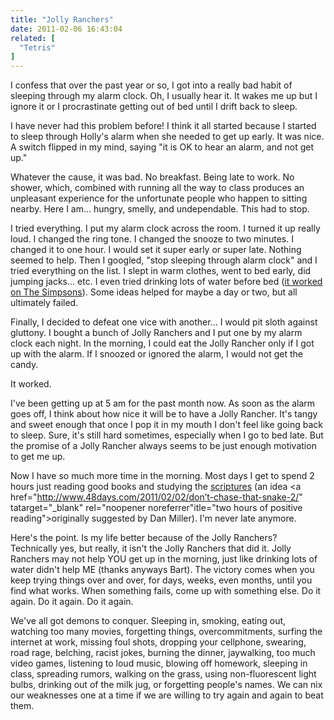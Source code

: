 ```yaml
---
title: "Jolly Ranchers"
date: 2011-02-06 16:43:04
related: [
  "Tetris"
]
---
```


I confess that over the past year or so, I got into a really bad habit of sleeping through my alarm clock. Oh, I usually hear it. It wakes me up but I ignore it or I procrastinate getting out of bed until I drift back to sleep.

I have never had this problem before! I think it all started because I started to sleep through Holly's alarm when she needed to get up early. It was nice. A switch flipped in my mind, saying "it is OK to hear an alarm, and not get up."

Whatever the cause, it was bad. No breakfast. Being late to work. No shower, which, combined with running all the way to class produces an unpleasant experience for the unfortunate people who happen to sitting nearby. Here I am... hungry, smelly, and undependable. This had to stop.

I tried everything. I put my alarm clock across the room. I turned it up really loud. I changed the ring tone. I changed the snooze to two minutes. I changed it to one hour. I would set it super early or super late. Nothing seemed to help. Then I googled, "stop sleeping through alarm clock" and I tried everything on the list. I slept in warm clothes, went to bed early, did jumping jacks... etc. I even tried drinking lots of water before bed (<a href="http://en.wikipedia.org/wiki/Miracle_on_Evergreen_Terrace" target="_blank" rel="noopener noreferrer" title="Bart drinks water before bed">it worked on The Simpsons</a>). Some ideas helped for maybe a day or two, but all ultimately failed.

Finally, I decided to defeat one vice with another... I would pit sloth against gluttony. I bought a bunch of Jolly Ranchers and I put one by my alarm clock each night. In the morning, I could eat the Jolly Rancher only if I got up with the alarm. If I snoozed or ignored the alarm, I would not get the candy.

It worked.

I've been getting up at 5 am for the past month now. As soon as the alarm goes off, I think about how nice it will be to have a Jolly Rancher. It's tangy and sweet enough that once I pop it in my mouth I don't feel like going back to sleep. Sure, it's still hard sometimes, especially when I go to bed late. But the promise of a Jolly Rancher always seems to be just enough motivation to get me up.

Now I have so much more time in the morning. Most days I get to spend 2 hours just reading good books and studying the <a href="http://lds.org/scriptures" target="_blank" rel="noopener noreferrer" title="The Scriptures">scriptures</a> (an idea <a href="http://www.48days.com/2011/02/02/don’t-chase-that-snake-2/" tatarget="_blank" rel="noopener noreferrer"itle="two hours of positive reading">originally suggested by Dan Miller</a>). I'm never late anymore.

Here's the point. Is my life better because of the Jolly Ranchers? Technically yes, but really, it isn't the Jolly Ranchers that did it. Jolly Ranchers may not help YOU get up in the morning, just like drinking lots of water didn't help ME (thanks anyways Bart). The victory comes when you keep trying things over and over, for days, weeks, even months, until you find what works. When something fails, come up with something else. Do it again. Do it again. Do it again.

We've all got demons to conquer. Sleeping in, smoking, eating out, watching too many movies, forgetting things, overcommitments, surfing the internet at work, missing foul shots, dropping your cellphone, swearing, road rage, belching, racist jokes, burning the dinner, jaywalking, too much video games, listening to loud music, blowing off homework, sleeping in class, spreading rumors, walking on the grass, using non-fluorescent light bulbs, drinking out of the milk jug, or forgetting people's names. We can nix our weaknesses one at a time if we are willing to try again and again to beat them.
